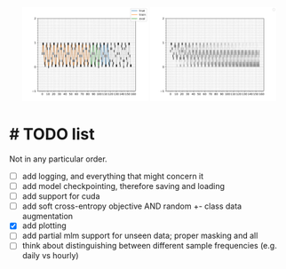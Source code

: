 <p align="center"> 
          <img src="https://github.com/DominikHuss/QTS/blob/main/plots/test.png" width="45%" height="30%"> 
          <img src="https://github.com/DominikHuss/QTS/blob/main/plots/random_train.png" width="45%" height="30%"> 
</p>

# \# TODO list
Not in any particular order.

- [ ] add logging, and everything that might concern it
- [ ] add model checkpointing, therefore saving and loading
- [ ] add support for cuda
- [ ] add soft cross-entropy objective AND random +- class data augmentation
- [x] add plotting
- [ ] add partial mlm support for unseen data; proper masking and all
- [ ] think about distinguishing between different sample frequencies (e.g. daily vs hourly)
